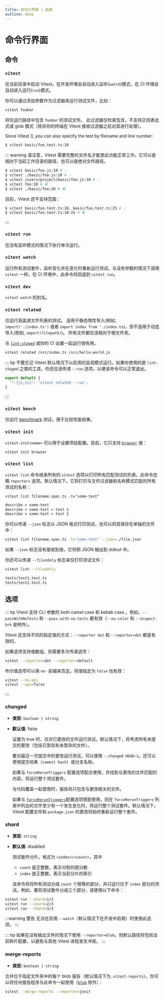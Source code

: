 ```yaml
---
title: 命令行界面 | 指南
outline: deep
---
```


# 命令行界面

## 命令

### `vitest`

在当前目录中启动 Vitest。在开发环境会自动进入监听(`watch`)模式，在 CI 环境会自动进入运行(`run`)模式。

你可以通过添加参数作为过滤器来运行测试文件，比如：

```bash
vitest foobar
```

将仅运行路径中包含 `foobar` 的测试文件。 此过滤器仅检查包含，不支持正则表达式或 glob 模式（除非你的终端在 Vitest 接收过滤器之前对其进行处理）。

Since Vitest 3, you can also specify the test by filename and line number:

```bash
$ vitest basic/foo.test.ts:10
```

::: warning
请注意，Vitest 需要完整的文件名才能使此功能正常工作。它可以是相对于当前工作目录的路径，也可以是绝对文件路径。

```bash
$ vitest basic/foo.js:10 # ✅
$ vitest ./basic/foo.js:10 # ✅
$ vitest /users/project/basic/foo.js:10 # ✅
$ vitest foo:10 # ❌
$ vitest ./basic/foo:10 # ❌
```

目前，Vitest 还不支持范围：

```bash
$ vitest basic/foo.test.ts:10, basic/foo.test.ts:25 # ✅
$ vitest basic/foo.test.ts:10-25 # ❌
```
:::

### `vitest run`

在没有监听模式的情况下执行单次运行。

### `vitest watch`

运行所有测试套件，监听变化并在变化时重新运行测试。与没有参数的情况下调用 `vitest` 一样。在 CI 环境中，此命令将回退到 `vitest run`。

### `vitest dev`

`vitest watch` 的别名。

### `vitest related`

仅运行涵盖源文件列表的测试。 适用于静态惰性导入(例如, `import('./index.ts')` 或者 `import index from './index.ts`)，但不适用于动态导入(例如, `import(filepath)`)。 所有文件都应该相对于根文件夹。

与 [`lint-staged`](https://github.com/okonet/lint-staged) 或你的 CI 设置一起运行很有用。

```bash
vitest related /src/index.ts /src/hello-world.js
```

::: tip
不要忘记 Vitest 默认情况下以启用的监视模式运行。如果你使用的是 `lint-staged` 之类的工具，你还应该传递 `--run` 选项，以便该命令可以正常退出。

```js [.lintstagedrc.js]
export default {
  '*.{js,ts}': 'vitest related --run',
}
```

:::

### `vitest bench`

仅运行 [benchmark](/guide/features.html#benchmarking) 测试，用于比较性能结果。

### `vitest init`

`vitest-init<name>` 可以用于设置项目配置。目前，它只支持 [`browser`](/guide/browser/) 值：

```bash
vitest init browser
```

### `vitest list`

`vitest list` 命令继承所有的 `vitest` 选项以打印所有匹配测试的列表。此命令忽略 `reporters` 选项。默认情况下，它将打印与文件过滤器和名称模式匹配的所有测试的名称：

```shell
vitest list filename.spec.ts -t="some-test"
```

```txt
describe > some-test
describe > some-test > test 1
describe > some-test > test 2
```

你可以传递 `--json` 标志以 JSON 格式打印测试，也可以将其保存在单独的文件中：

```bash
vitest list filename.spec.ts -t="some-test" --json=./file.json
```

如果 `--json` 标志没有接收到值，它将把 JSON 输出到 stdout 中。

你还可以传递 `--filesOnly` 标志来仅打印测试文件：

```bash
vitest list --filesOnly
```

```txt
tests/test1.test.ts
tests/test2.test.ts
```

## 选项

::: tip
Vitest 支持 CLI 参数的 both camel case 和 kebab case 。例如，`--passWithNoTests` 和 `--pass-with-no-tests` 都有效（`--no-color` 和 `--inspect-brk` 是例外）。

Vitest 还支持不同的指定值的方式：`--reporter dot` 和 `--reporter=dot` 都是有效的。

如果选项支持值数组，则需要多次传递选项：

```bash
vitest --reporter=dot --reporter=default
```

布尔值选项可以用 `no-` 前缀来否定。将值指定为 `false` 也有效：

```bash
vitest --no-api
vitest --api=false
```

:::

<!--@include: ./cli-generated.md-->

### changed

- **类型**: `boolean | string`
- **默认值**: false

  设置为 true 时，仅对已更改的文件运行测试。默认情况下，将考虑所有未提交的更改（包括已暂存和未暂存的文件）。

  要对最近一次提交中的更改运行测试，可以使用 `--changed HEAD~1`。还可以使用提交哈希（`commit hash`）或分支名称。

  如果与 `forceRerunTriggers` 配置选项配合使用，并找到与更改的文件匹配的内容，将运行整个测试套件。

  与代码覆盖一起使用时，报告将只包含与更改相关的文件。

  如果与 [`forceRerunTriggers`](/config/#forcereruntriggers)配置选项搭配使用，则在 `forceRerunTriggers` 列表中列出的文件至少有一个发生变化时，将运行整个测试套件。默认情况下，Vitest 配置文件和 `package.json` 的更改将始终重新运行整个套件。

### shard

- **类型**: `string`
- **默认值**: disabled

  测试套件分片，格式为 `<index>/<count>`，其中

  - `count` 是正整数，表示分割的部分数
  - `index` 是正整数，表示当前分片的索引

  该命令将将所有测试分成 `count` 个相等的部分，并只运行位于 `index` 部分的测试。例如，要将测试套件分成三个部分，请使用以下命令：

```sh
vitest run --shard=1/3
vitest run --shard=2/3
vitest run --shard=3/3
```

:::warning 警告
无法在启用 `--watch`（默认情况下在开发中启用）时使用此选项。
:::

::: tip
如果在没有输出文件的情况下使用 `--reporter=blob`，则默认路径将包括当前碎片配置，以避免与其他 Vitest 进程发生冲突。
:::

### merge-reports

- **类型:** `boolean | string`

合并位于指定文件夹中的每个 blob 报告（默认情况下为`.vitest-reports`）。你可以将任何报告程序与此命令一起使用（[`blob`](/guide/reporters#blob-reporter) 除外）：

```sh
vitest --merge-reports --reporter=junit
```

[cac's dot notation]: https://github.com/cacjs/cac#dot-nested-options
